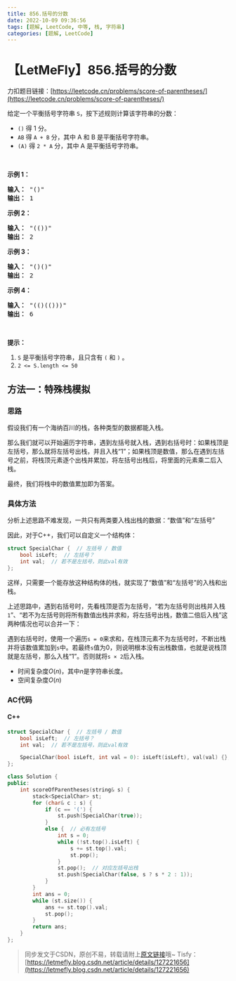 ```yaml
---
title: 856.括号的分数
date: 2022-10-09 09:36:56
tags: [题解, LeetCode, 中等, 栈, 字符串]
categories: [题解, LeetCode]
---
```


# 【LetMeFly】856.括号的分数

力扣题目链接：[https://leetcode.cn/problems/score-of-parentheses/](https://leetcode.cn/problems/score-of-parentheses/)

<p>给定一个平衡括号字符串&nbsp;<code>S</code>，按下述规则计算该字符串的分数：</p>

<ul>
	<li><code>()</code> 得 1 分。</li>
	<li><code>AB</code> 得&nbsp;<code>A + B</code>&nbsp;分，其中 A 和 B 是平衡括号字符串。</li>
	<li><code>(A)</code> 得&nbsp;<code>2 * A</code>&nbsp;分，其中 A 是平衡括号字符串。</li>
</ul>

<p>&nbsp;</p>

<p><strong>示例 1：</strong></p>

<pre><strong>输入： </strong>&quot;()&quot;
<strong>输出： </strong>1
</pre>

<p><strong>示例 2：</strong></p>

<pre><strong>输入： </strong>&quot;(())&quot;
<strong>输出： </strong>2
</pre>

<p><strong>示例&nbsp;3：</strong></p>

<pre><strong>输入： </strong>&quot;()()&quot;
<strong>输出： </strong>2
</pre>

<p><strong>示例&nbsp;4：</strong></p>

<pre><strong>输入： </strong>&quot;(()(()))&quot;
<strong>输出： </strong>6
</pre>

<p>&nbsp;</p>

<p><strong>提示：</strong></p>

<ol>
	<li><code>S</code>&nbsp;是平衡括号字符串，且只含有&nbsp;<code>(</code>&nbsp;和&nbsp;<code>)</code>&nbsp;。</li>
	<li><code>2 &lt;= S.length &lt;= 50</code></li>
</ol>


    
## 方法一：特殊栈模拟

### 思路

假设我们有一个海纳百川的栈，各种类型的数据都能入栈。

那么我们就可以开始遍历字符串，遇到左括号就入栈，遇到右括号时：如果栈顶是左括号，那么就将左括号出栈，并且入栈“1”；如果栈顶是数值，那么在遇到左括号之前，将栈顶元素逐个出栈并累加，将左括号出栈后，将里面的元素乘二后入栈。

最终，我们将栈中的数值累加即为答案。

### 具体方法

分析上述思路不难发现，一共只有两类要入栈出栈的数据：“数值”和“左括号”

因此，对于C++，我们可以自定义一个结构体：

```cpp
struct SpecialChar {  // 左括号 / 数值
    bool isLeft;  // 左括号？
    int val;  // 若不是左括号，则此val有效
};
```

这样，只需要一个能存放这种结构体的栈，就实现了“数值”和“左括号”的入栈和出栈。

上述思路中，遇到右括号时，先看栈顶是否为左括号，“若为左括号则出栈并入栈```1```”、“若不为左括号则将所有数值出栈并求和，将左括号出栈，数值二倍后入栈”这两种情况也可以合并一下：

遇到右括号时，使用一个遍历```s = 0```来求和，在栈顶元素不为左括号时，不断出栈并将该数值累加到```s```中。若最终```s```值为0，则说明根本没有出栈数值，也就是说栈顶就是左括号，那么入栈“1”。否则就将```s × 2```后入栈。

+ 时间复杂度$O(n)$，其中$n$是字符串长度。
+ 空间复杂度$O(n)$

### AC代码

#### C++

```cpp
struct SpecialChar {  // 左括号 / 数值
    bool isLeft;  // 左括号？
    int val;  // 若不是左括号，则此val有效

    SpecialChar(bool isLeft, int val = 0): isLeft(isLeft), val(val) {};
};

class Solution {
public:
    int scoreOfParentheses(string& s) {
        stack<SpecialChar> st;
        for (char& c : s) {
            if (c == '(') {
                st.push(SpecialChar(true));
            }
            else {  // 必有左括号
                int s = 0;
                while (!st.top().isLeft) {
                    s += st.top().val;
                    st.pop();
                }
                st.pop();  // 对应左括号出栈
                st.push(SpecialChar(false, s ? s * 2 : 1));
            }
        }
        int ans = 0;
        while (st.size()) {
            ans += st.top().val;
            st.pop();
        }
        return ans;
    }
};
```

> 同步发文于CSDN，原创不易，转载请附上[原文链接](https://blog.letmefly.xyz/2022/10/09/LeetCode%200856.%E6%8B%AC%E5%8F%B7%E7%9A%84%E5%88%86%E6%95%B0/)哦~
> Tisfy：[https://letmefly.blog.csdn.net/article/details/127221656](https://letmefly.blog.csdn.net/article/details/127221656)
